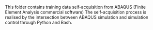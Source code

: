 This folder contains training data self-acquisition from ABAQUS (Finite Element Analysis commercial software)
The self-acquisition process is realised by the intersection between ABAQUS simulation and simulation control through Python and Bash.
